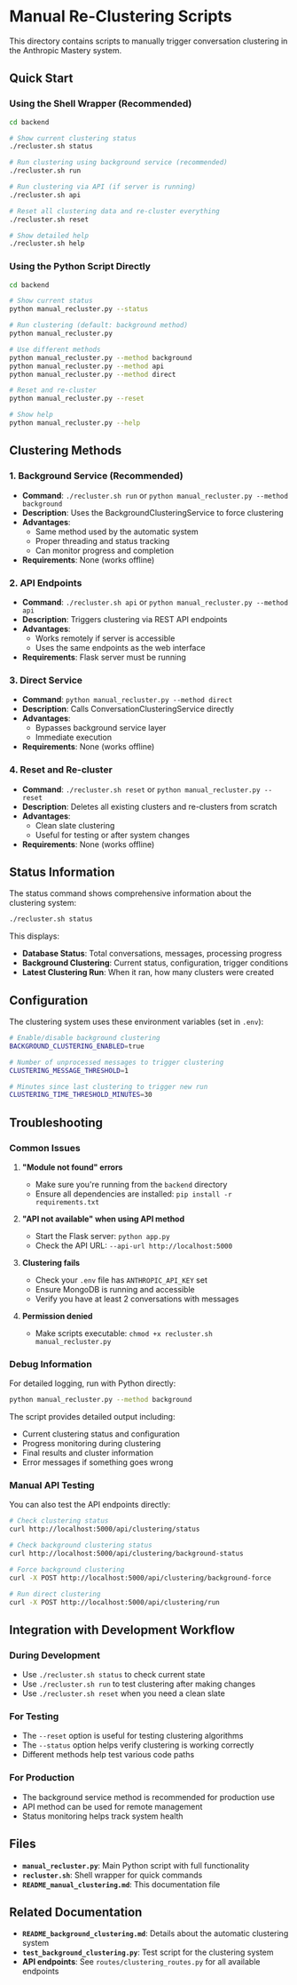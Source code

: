 # Manual Re-Clustering Scripts

This directory contains scripts to manually trigger conversation clustering in the Anthropic Mastery system.

## Quick Start

### Using the Shell Wrapper (Recommended)
```bash
cd backend

# Show current clustering status
./recluster.sh status

# Run clustering using background service (recommended)
./recluster.sh run

# Run clustering via API (if server is running)
./recluster.sh api

# Reset all clustering data and re-cluster everything
./recluster.sh reset

# Show detailed help
./recluster.sh help
```

### Using the Python Script Directly
```bash
cd backend

# Show current status
python manual_recluster.py --status

# Run clustering (default: background method)
python manual_recluster.py

# Use different methods
python manual_recluster.py --method background
python manual_recluster.py --method api
python manual_recluster.py --method direct

# Reset and re-cluster
python manual_recluster.py --reset

# Show help
python manual_recluster.py --help
```

## Clustering Methods

### 1. Background Service (Recommended)
- **Command**: `./recluster.sh run` or `python manual_recluster.py --method background`
- **Description**: Uses the BackgroundClusteringService to force clustering
- **Advantages**: 
  - Same method used by the automatic system
  - Proper threading and status tracking
  - Can monitor progress and completion
- **Requirements**: None (works offline)

### 2. API Endpoints
- **Command**: `./recluster.sh api` or `python manual_recluster.py --method api`
- **Description**: Triggers clustering via REST API endpoints
- **Advantages**: 
  - Works remotely if server is accessible
  - Uses the same endpoints as the web interface
- **Requirements**: Flask server must be running

### 3. Direct Service
- **Command**: `python manual_recluster.py --method direct`
- **Description**: Calls ConversationClusteringService directly
- **Advantages**: 
  - Bypasses background service layer
  - Immediate execution
- **Requirements**: None (works offline)

### 4. Reset and Re-cluster
- **Command**: `./recluster.sh reset` or `python manual_recluster.py --reset`
- **Description**: Deletes all existing clusters and re-clusters from scratch
- **Advantages**: 
  - Clean slate clustering
  - Useful for testing or after system changes
- **Requirements**: None (works offline)

## Status Information

The status command shows comprehensive information about the clustering system:

```bash
./recluster.sh status
```

This displays:
- **Database Status**: Total conversations, messages, processing progress
- **Background Clustering**: Current status, configuration, trigger conditions
- **Latest Clustering Run**: When it ran, how many clusters were created

## Configuration

The clustering system uses these environment variables (set in `.env`):

```bash
# Enable/disable background clustering
BACKGROUND_CLUSTERING_ENABLED=true

# Number of unprocessed messages to trigger clustering
CLUSTERING_MESSAGE_THRESHOLD=1

# Minutes since last clustering to trigger new run
CLUSTERING_TIME_THRESHOLD_MINUTES=30
```

## Troubleshooting

### Common Issues

1. **"Module not found" errors**
   - Make sure you're running from the `backend` directory
   - Ensure all dependencies are installed: `pip install -r requirements.txt`

2. **"API not available" when using API method**
   - Start the Flask server: `python app.py`
   - Check the API URL: `--api-url http://localhost:5000`

3. **Clustering fails**
   - Check your `.env` file has `ANTHROPIC_API_KEY` set
   - Ensure MongoDB is running and accessible
   - Verify you have at least 2 conversations with messages

4. **Permission denied**
   - Make scripts executable: `chmod +x recluster.sh manual_recluster.py`

### Debug Information

For detailed logging, run with Python directly:
```bash
python manual_recluster.py --method background
```

The script provides detailed output including:
- Current clustering status and configuration
- Progress monitoring during clustering
- Final results and cluster information
- Error messages if something goes wrong

### Manual API Testing

You can also test the API endpoints directly:

```bash
# Check clustering status
curl http://localhost:5000/api/clustering/status

# Check background clustering status
curl http://localhost:5000/api/clustering/background-status

# Force background clustering
curl -X POST http://localhost:5000/api/clustering/background-force

# Run direct clustering
curl -X POST http://localhost:5000/api/clustering/run
```

## Integration with Development Workflow

### During Development
- Use `./recluster.sh status` to check current state
- Use `./recluster.sh run` to test clustering after making changes
- Use `./recluster.sh reset` when you need a clean slate

### For Testing
- The `--reset` option is useful for testing clustering algorithms
- The `--status` option helps verify clustering is working correctly
- Different methods help test various code paths

### For Production
- The background service method is recommended for production use
- API method can be used for remote management
- Status monitoring helps track system health

## Files

- **`manual_recluster.py`**: Main Python script with full functionality
- **`recluster.sh`**: Shell wrapper for quick commands
- **`README_manual_clustering.md`**: This documentation file

## Related Documentation

- **`README_background_clustering.md`**: Details about the automatic clustering system
- **`test_background_clustering.py`**: Test script for the clustering system
- **API endpoints**: See `routes/clustering_routes.py` for all available endpoints
